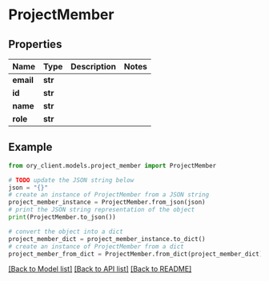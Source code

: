 # ProjectMember


## Properties

Name | Type | Description | Notes
------------ | ------------- | ------------- | -------------
**email** | **str** |  | 
**id** | **str** |  | 
**name** | **str** |  | 
**role** | **str** |  | 

## Example

```python
from ory_client.models.project_member import ProjectMember

# TODO update the JSON string below
json = "{}"
# create an instance of ProjectMember from a JSON string
project_member_instance = ProjectMember.from_json(json)
# print the JSON string representation of the object
print(ProjectMember.to_json())

# convert the object into a dict
project_member_dict = project_member_instance.to_dict()
# create an instance of ProjectMember from a dict
project_member_from_dict = ProjectMember.from_dict(project_member_dict)
```
[[Back to Model list]](../README.md#documentation-for-models) [[Back to API list]](../README.md#documentation-for-api-endpoints) [[Back to README]](../README.md)


